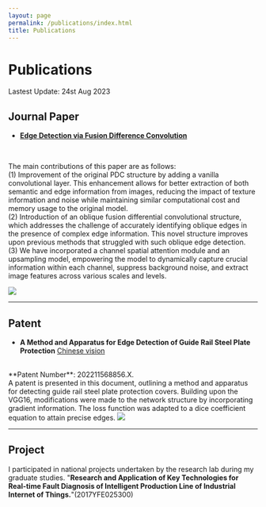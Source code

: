 ```yaml
---
layout: page
permalink: /publications/index.html
title: Publications
---
```


# Publications

Lastest Update: 24st Aug 2023&nbsp;

## Journal Paper

- [**Edge Detection via Fusion Difference Convolution**](https://doi.org/10.3390/s23156883)

<br>

The main contributions of this paper are as follows:<br>
(1) Improvement of the original PDC structure by adding a vanilla convolutional layer. This enhancement allows for better extraction of both semantic and edge information from images, reducing the impact of texture information and noise while maintaining similar computational cost and memory usage to the original model.<br>
(2) Introduction of an oblique fusion differential convolutional structure, which addresses the challenge of accurately identifying oblique edges in the presence of complex edge information. This novel structure improves upon previous methods that struggled with such oblique edge detection.<br>
(3) We have incorporated a channel spatial attention module and an upsampling model, empowering the model to dynamically capture crucial information within each channel, suppress background noise, and extract image features across various scales and levels.

<img src="https://wzs-go.github.io/images/fig2.jpg" style="max-width: 100%; height: auto;">

---

## Patent

- **A Method and Apparatus for Edge Detection of Guide Rail Steel Plate Protection** [Chinese vision](https://wzs-go.github.io/file/papentwzs.pdf)
<br>
**Patent Number**: 202211568856.X.<br>
A patent is presented in this document, outlining a method and apparatus for detecting guide rail steel plate protection covers. Building upon the VGG16, modifications were made to the network structure by incorporating gradient information. The loss function was adapted to a dice coefficient equation to attain precise edges.

<img src="https://wzs-go.github.io/images/fig3.png" style="max-width: 60%; height: auto;">

---

## Project

I participated in national projects undertaken by the research lab during my graduate studies. "**Research and Application of Key Technologies for Real-time Fault Diagnosis of Intelligent Production Line of Industrial Internet of Things.**"(2017YFE025300)

